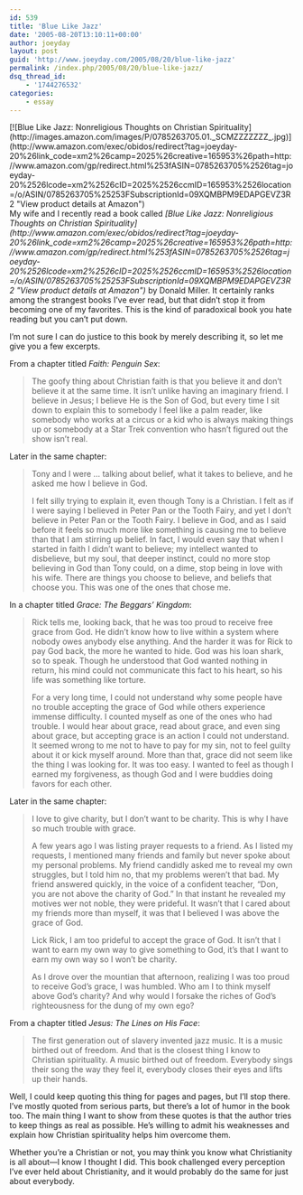 ```yaml
---
id: 539
title: 'Blue Like Jazz'
date: '2005-08-20T13:10:11+00:00'
author: joeyday
layout: post
guid: 'http://www.joeyday.com/2005/08/20/blue-like-jazz'
permalink: /index.php/2005/08/20/blue-like-jazz/
dsq_thread_id:
    - '1744276532'
categories:
    - essay
---
```


<div class="lpic">[![Blue Like Jazz: Nonreligious Thoughts on Christian Spirituality](http://images.amazon.com/images/P/0785263705.01._SCMZZZZZZZ_.jpg)](http://www.amazon.com/exec/obidos/redirect?tag=joeyday-20%26link_code=xm2%26camp=2025%26creative=165953%26path=http://www.amazon.com/gp/redirect.html%253fASIN=0785263705%2526tag=joeyday-20%2526lcode=xm2%2526cID=2025%2526ccmID=165953%2526location=/o/ASIN/0785263705%25253FSubscriptionId=09XQMBPM9EDAPGEVZ3R2 "View product details at Amazon")</div>My wife and I recently read a book called <cite>[Blue Like Jazz: Nonreligious Thoughts on Christian Spirituality](http://www.amazon.com/exec/obidos/redirect?tag=joeyday-20%26link_code=xm2%26camp=2025%26creative=165953%26path=http://www.amazon.com/gp/redirect.html%253fASIN=0785263705%2526tag=joeyday-20%2526lcode=xm2%2526cID=2025%2526ccmID=165953%2526location=/o/ASIN/0785263705%25253FSubscriptionId=09XQMBPM9EDAPGEVZ3R2 "View product details at Amazon")</cite> by Donald Miller. It certainly ranks among the strangest books I’ve ever read, but that didn’t stop it from becoming one of my favorites. This is the kind of paradoxical book you hate reading but you can’t put down.

I’m not sure I can do justice to this book by merely describing it, so let me give you a few excerpts.

From a chapter titled <cite>Faith: Penguin Sex</cite>:

> The goofy thing about Christian faith is that you believe it and don’t believe it at the same time. It isn’t unlike having an imaginary friend. I believe in Jesus; I believe He is the Son of God, but every time I sit down to explain this to somebody I feel like a palm reader, like somebody who works at a circus or a kid who is always making things up or somebody at a Star Trek convention who hasn’t figured out the show isn’t real.

Later in the same chapter:

> Tony and I were … talking about belief, what it takes to believe, and he asked me how I believe in God.
> 
> I felt silly trying to explain it, even though Tony is a Christian. I felt as if I were saying I believed in Peter Pan or the Tooth Fairy, and yet I don’t believe in Peter Pan or the Tooth Fairy. I believe in God, and as I said before it feels so much more like something is causing me to believe than that I am stirring up belief. In fact, I would even say that when I started in faith I didn’t want to believe; my intellect wanted to disbelieve, but my soul, that deeper instinct, could no more stop believing in God than Tony could, on a dime, stop being in love with his wife. There are things you choose to believe, and beliefs that choose you. This was one of the ones that chose me.

In a chapter titled <cite>Grace: The Beggars’ Kingdom</cite>:

> Rick tells me, looking back, that he was too proud to receive free grace from God. He didn’t know how to live within a system where nobody owes anybody else anything. And the harder it was for Rick to pay God back, the more he wanted to hide. God was his loan shark, so to speak. Though he understood that God wanted nothing in return, his mind could not communicate this fact to his heart, so his life was something like torture.
> 
> For a very long time, I could not understand why some people have no trouble accepting the grace of God while others experience immense difficulty. I counted myself as one of the ones who had trouble. I would hear about grace, read about grace, and even sing about grace, but accepting grace is an action I could not understand. It seemed wrong to me not to have to pay for my sin, not to feel guilty about it or kick myself around. More than that, grace did not seem like the thing I was looking for. It was too easy. I wanted to feel as though I earned my forgiveness, as though God and I were buddies doing favors for each other.

Later in the same chapter:

> I love to give charity, but I don’t want to be charity. This is why I have so much trouble with grace.
> 
> A few years ago I was listing prayer requests to a friend. As I listed my requests, I mentioned many friends and family but never spoke about my personal problems. My friend candidly asked me to reveal my own struggles, but I told him no, that my problems weren’t that bad. My friend answered quickly, in the voice of a confident teacher, “Don, you are not above the charity of God.” In that instant he revealed my motives wer not noble, they were prideful. It wasn’t that I cared about my friends more than myself, it was that I believed I was above the grace of God.
> 
> Lick Rick, I am too prideful to accept the grace of God. It isn’t that I want to earn my own way to give something to God, it’s that I want to earn my own way so I won’t be charity.
> 
> As I drove over the mountian that afternoon, realizing I was too proud to receive God’s grace, I was humbled. Who am I to think myself above God’s charity? And why would I forsake the riches of God’s righteousness for the dung of my own ego?

From a chapter titled <cite>Jesus: The Lines on His Face</cite>:

> The first generation out of slavery invented jazz music. It is a music birthed out of freedom. And that is the closest thing I know to Christian spirituality. A music birthed out of freedom. Everybody sings their song the way they feel it, everybody closes their eyes and lifts up their hands.

Well, I could keep quoting this thing for pages and pages, but I’ll stop there. I’ve mostly quoted from serious parts, but there’s a lot of humor in the book too. The main thing I want to show from these quotes is that the author tries to keep things as real as possible. He’s willing to admit his weaknesses and explain how Christian spirituality helps him overcome them.

Whether you’re a Christian or not, you may think you know what Christianity is all about—I know I thought I did. This book challenged every perception I’ve ever held about Christianity, and it would probably do the same for just about everybody.